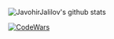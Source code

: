 ![JavohirJalilov's github stats](https://github-readme-stats.vercel.app/api?username=JavohirJalilov&show_icons=true&theme=tokyonight)

[![CodeWars](https://www.codewars.com/users/Jalilov/badges/large)](https://www.codewars.com/users/Jalilov)
<!-- Here are some ideas to get you started:

- 🔭 I’m currently working on ...
- 🌱 I’m currently learning ...
- 👯 I’m looking to collaborate on ...
- 🤔 I’m looking for help with ...
- 💬 Ask me about ...
- 📫 How to reach me: ...
- 😄 Pronouns: ...
- ⚡ Fun fact: ... -->